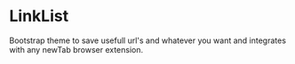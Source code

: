 LinkList
========

Bootstrap theme to save usefull url's and whatever you want and integrates with any newTab browser extension.
